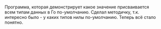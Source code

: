 Программа, которая демонстрирует какое значение присваивается всем типам данных в Го по-умолчанию.
Сделал методичку, т.к. интересно было - у каких типов нилы по-умолчанию. Теперь всё стало понятно.
